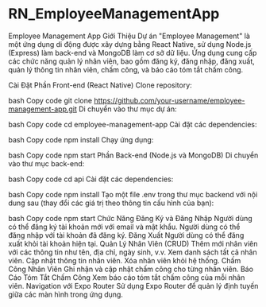 # RN_EmployeeManagementApp
Employee Management App
Giới Thiệu
Dự án "Employee Management" là một ứng dụng di động được xây dựng bằng React Native, sử dụng Node.js (Express) làm back-end và MongoDB làm cơ sở dữ liệu. Ứng dụng cung cấp các chức năng quản lý nhân viên, bao gồm đăng ký, đăng nhập, đăng xuất, quản lý thông tin nhân viên, chấm công, và báo cáo tóm tắt chấm công.

Cài Đặt
Phần Front-end (React Native)
Clone repository:

bash
Copy code
git clone https://github.com/your-username/employee-management-app.git
Di chuyển vào thư mục dự án:

bash
Copy code
cd employee-management-app
Cài đặt các dependencies:

bash
Copy code
npm install
Chạy ứng dụng:

bash
Copy code
npm start
Phần Back-end (Node.js và MongoDB)
Di chuyển vào thư mục back-end:

bash
Copy code
cd api
Cài đặt các dependencies:

bash
Copy code
npm install
Tạo một file .env trong thư mục backend với nội dung sau (thay đổi các giá trị theo thông tin cấu hình của bạn):

bash
Copy code
npm start
Chức Năng
Đăng Ký và Đăng Nhập
Người dùng có thể đăng ký tài khoản mới với email và mật khẩu.
Người dùng có thể đăng nhập với tài khoản đã đăng ký.
Đăng Xuất
Người dùng có thể đăng xuất khỏi tài khoản hiện tại.
Quản Lý Nhân Viên (CRUD)
Thêm mới nhân viên với các thông tin như tên, địa chỉ, ngày sinh, v.v.
Xem danh sách tất cả nhân viên.
Cập nhật thông tin nhân viên.
Xóa nhân viên khỏi hệ thống.
Chấm Công Nhân Viên
Ghi nhận và cập nhật chấm công cho từng nhân viên.
Báo Cáo Tóm Tắt Chấm Công
Xem báo cáo tóm tắt chấm công của mỗi nhân viên.
Navigation với Expo Router
Sử dụng Expo Router để quản lý định tuyến giữa các màn hình trong ứng dụng.
